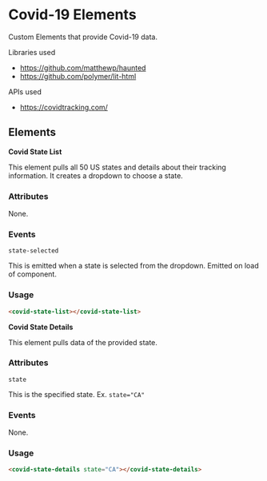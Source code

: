 # Covid-19 Elements

Custom Elements that provide Covid-19 data.

Libraries used
* https://github.com/matthewp/haunted
* https://github.com/polymer/lit-html

APIs used
* https://covidtracking.com/

## Elements
__Covid State List__

This element pulls all 50 US states and details about their tracking information. It creates a dropdown to choose a state.

### Attributes
None.

### Events
`state-selected`

This is emitted when a state is selected from the dropdown. Emitted on load of component.

### Usage
```html
<covid-state-list></covid-state-list>
```

__Covid State Details__

This element pulls data of the provided state.

### Attributes
`state`

This is the specified state. Ex. `state="CA"`

### Events
None.

### Usage

```html
<covid-state-details state="CA"></covid-state-details>
```